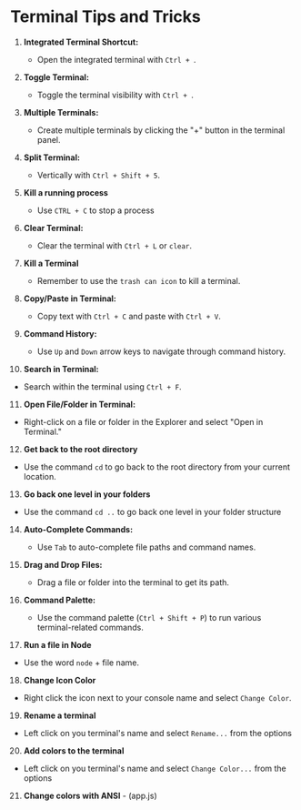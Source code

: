 # Terminal Tips and Tricks

1. **Integrated Terminal Shortcut:**
   - Open the integrated terminal with `Ctrl + `.

2. **Toggle Terminal:**
    - Toggle the terminal visibility with `Ctrl + `.

3. **Multiple Terminals:**
   - Create multiple terminals by clicking the "+" button in the terminal panel.

4. **Split Terminal:**
   - Vertically with `Ctrl + Shift + 5`.

5. **Kill a running process**
   - Use `CTRL + C` to stop a process

6. **Clear Terminal:**
   - Clear the terminal with `Ctrl + L` or `clear`.   

7. **Kill a Terminal**
   - Remember to use the `trash can icon` to kill a terminal.

8. **Copy/Paste in Terminal:**
   - Copy text with `Ctrl + C` and paste with `Ctrl + V`.

9. **Command History:**
   - Use `Up` and `Down` arrow keys to navigate through command history.

10. **Search in Terminal:**
   - Search within the terminal using `Ctrl + F`.

11. **Open File/Folder in Terminal:**
   - Right-click on a file or folder in the Explorer and select "Open in Terminal."

12. **Get back to the root directory**
   - Use the command `cd` to go back to the root directory from your current location.

13. **Go back one level in your folders**
   - Use the command `cd ..` to go back one level in your folder structure 

14. **Auto-Complete Commands:**
    - Use `Tab` to auto-complete file paths and command names.

15. **Drag and Drop Files:**
    - Drag a file or folder into the terminal to get its path.

16. **Command Palette:**
    - Use the command palette (`Ctrl + Shift + P`) to run various terminal-related commands.

17. **Run a file in Node**
   - Use the word `node` + file name.

18. **Change Icon Color**
   - Right click the icon next to your console name and select `Change Color`.

19. **Rename a terminal**
   - Left click on you terminal's name and select `Rename...` from the options

20. **Add colors to the terminal**
   - Left click on you terminal's name and select `Change Color...` from the options

21. **Change colors with ANSI** - (app.js)





